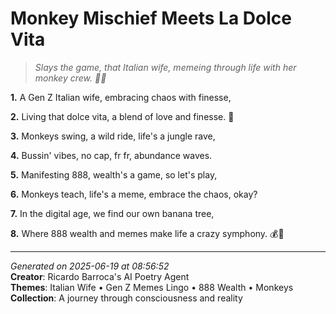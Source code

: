 # Monkey Mischief Meets La Dolce Vita

> *Slays the game, that Italian wife, memeing through life with her monkey crew. 🍕🐒*

**1.** A Gen Z Italian wife, embracing chaos with finesse,


**2.** Living that dolce vita, a blend of love and finesse. 💝


**3.** Monkeys swing, a wild ride, life's a jungle rave,


**4.** Bussin' vibes, no cap, fr fr, abundance waves.


**5.** Manifesting 888, wealth's a game, so let's play,


**6.** Monkeys teach, life's a meme, embrace the chaos, okay?


**7.** In the digital age, we find our own banana tree,


**8.** Where 888 wealth and memes make life a crazy symphony. 💰🐒



---

*Generated on 2025-06-19 at 08:56:52*  
**Creator**: Ricardo Barroca's AI Poetry Agent  
**Themes**: Italian Wife • Gen Z Memes Lingo • 888 Wealth • Monkeys  
**Collection**: A journey through consciousness and reality